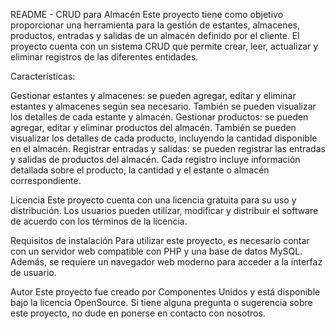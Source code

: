README - CRUD para Almacén
Este proyecto tiene como objetivo proporcionar una herramienta para la gestión de estantes, almacenes, productos, entradas y salidas de un almacén definido por el cliente. El proyecto cuenta con un sistema CRUD que permite crear, leer, actualizar y eliminar registros de las diferentes entidades.

Características:

Gestionar estantes y almacenes: se pueden agregar, editar y eliminar estantes y almacenes según sea necesario. También se pueden visualizar los detalles de cada estante y almacén.
Gestionar productos: se pueden agregar, editar y eliminar productos del almacén. También se pueden visualizar los detalles de cada producto, incluyendo la cantidad disponible en el almacén.
Registrar entradas y salidas: se pueden registrar las entradas y salidas de productos del almacén. Cada registro incluye información detallada sobre el producto, la cantidad y el estante o almacén correspondiente.

Licencia
Este proyecto cuenta con una licencia gratuita para su uso y distribución. Los usuarios pueden utilizar, modificar y distribuir el software de acuerdo con los términos de la licencia.

Requisitos de instalación
Para utilizar este proyecto, es necesario contar con un servidor web compatible con PHP y una base de datos MySQL. Además, se requiere un navegador web moderno para acceder a la interfaz de usuario.

Autor
Este proyecto fue creado por Componentes Unidos y está disponible bajo la licencia OpenSource. Si tiene alguna pregunta o sugerencia sobre este proyecto, no dude en ponerse en contacto con nosotros.
